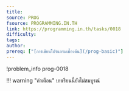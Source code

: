 ```yaml
---
title: 
source: PROG
fsource: PROGRAMMING.IN.TH
link: https://programming.in.th/tasks/0018
difficulty: 
tags: 
author: 
prereq: ["[การเขียนโปรแกรมเบื้องต้น](/prog-basic)"]
---
```


!problem_info prog-0018

!!! warning "คำเตือน"
    บทเรียนนี้ยังไม่สมบูรณ์